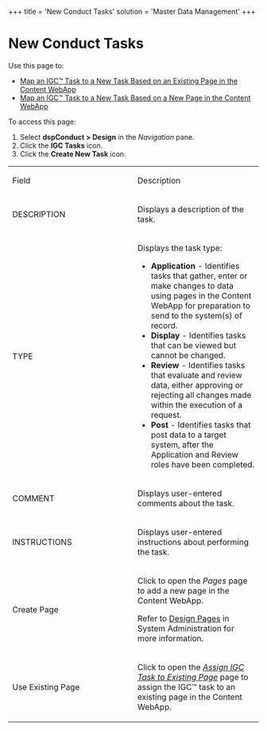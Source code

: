 +++
title = 'New Conduct Tasks'
solution = 'Master Data Management'
+++

# New Conduct Tasks

<div class="use">

Use this page to:

  - [Map an IGC™ Task to a New Task Based on an Existing Page in the
    Content
    WebApp](../Use_Cases/Map_a_dspConduct_Task_to_a_Task_Imported_from_IGC.htm#Map_an_IGC_Task_to_a_New_Task_Based_on_an_Existing_Page_in_the_Content_WebApp)
  - [Map an IGC™ Task to a New Task Based on a New Page in the Content
    WebApp](../Use_Cases/Map_a_dspConduct_Task_to_a_Task_Imported_from_IGC.htm#Map_an_IGC_Task_to_a_New_Task_Based_on_a_New_Page_in_the_Content_WebApp)

</div>

To access this page:

1.  Select **dspConduct \> Design** in the *Navigation* pane.
2.  Click the **IGC Tasks** icon.
3.  Click the **Create New Task** icon.

<table>
<colgroup>
<col style="width: 50%" />
<col style="width: 50%" />
</colgroup>
<tbody>
<tr class="odd">
<td><p>Field</p></td>
<td><p>Description</p></td>
</tr>
<tr class="even">
<td><p>DESCRIPTION</p></td>
<td><p>Displays a description of the task.</p></td>
</tr>
<tr class="odd">
<td><p>TYPE</p></td>
<td><p>Displays the task type:</p>
<ul>
<li><strong>Application</strong> - Identifies tasks that gather, enter or make changes to data using pages in the Content WebApp for preparation to send to the system(s) of record.</li>
<li><strong>Display</strong> - Identifies tasks that can be viewed but cannot be changed.</li>
<li><strong>Review</strong> - Identifies tasks that evaluate and review data, either approving or rejecting all changes made within the execution of a request.</li>
<li><strong>Post</strong> - Identifies tasks that post data to a target system, after the Application and Review roles have been completed.</li>
</ul></td>
</tr>
<tr class="even">
<td><p>COMMENT</p></td>
<td><p>Displays user-entered comments about the task.</p></td>
</tr>
<tr class="odd">
<td><p>INSTRUCTIONS</p></td>
<td><p>Displays user-entered instructions about performing the task.</p></td>
</tr>
<tr class="even">
<td><p>Create Page</p></td>
<td><p>Click to open the <em>Pages</em> page to add a new page in the Content WebApp.</p>
<p>Refer to <a href="../../../Platform/WebApp_Dev/Page%20Design%20Overview.htm">Design Pages</a> in System Administration for more information.</p></td>
</tr>
<tr class="odd">
<td><p>Use Existing Page</p></td>
<td><p>Click to open the <em><a href="">Assign IGC Task to Existing Page</a></em> page to assign the IGC™ task to an existing page in the Content WebApp.</p></td>
</tr>
</tbody>
</table>
